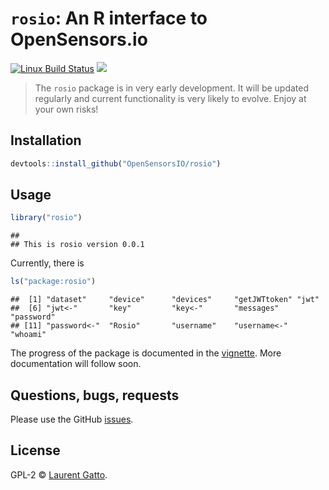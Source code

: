 <!-- README.md is generated from README.Rmd. Please edit that file -->

# `rosio`: An R interface to OpenSensors.io

[![Linux Build Status](https://travis-ci.org//rosio.svg?branch=master)](https://travis-ci.org/rosio)
[![](http://www.r-pkg.org/badges/version/rosio)](http://www.r-pkg.org/pkg/rosio)
<!-- [![CRAN RStudio mirror downloads](http://cranlogs.r-pkg.org/badges/rosio)](http://www.r-pkg.org/pkg/rosio) -->

> The `rosio` package is in very early development. It will be updated
> regularly and current functionality is very likely to evolve. Enjoy
> at your own risks! 

## Installation

```r
devtools::install_github("OpenSensorsIO/rosio")
```

## Usage


```r
library("rosio")
```

```
## 
## This is rosio version 0.0.1
```

Currently, there is 


```r
ls("package:rosio")
```

```
##  [1] "dataset"     "device"      "devices"     "getJWTtoken" "jwt"        
##  [6] "jwt<-"       "key"         "key<-"       "messages"    "password"   
## [11] "password<-"  "Rosio"       "username"    "username<-"  "whoami"
```

The progress of the package is documented in the
[vignette](https://github.com/lgatto/rosio/blob/master/vignettes/rosio.md). More
documentation will follow soon.

## Questions, bugs, requests

Please use the GitHub
[issues](https://github.com/OpenSensorsIO/rosio/issues).


## License

GPL-2 © [Laurent Gatto](https://github.com/lgatto).
